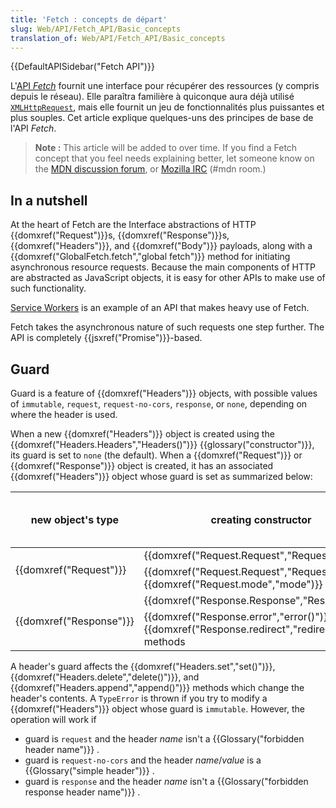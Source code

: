 ```yaml
---
title: 'Fetch : concepts de départ'
slug: Web/API/Fetch_API/Basic_concepts
translation_of: Web/API/Fetch_API/Basic_concepts
---
```

{{DefaultAPISidebar("Fetch API")}}

L'[API <i lang="en">Fetch</i>](/fr/docs/Web/API/Fetch_API) fournit une interface pour récupérer des ressources (y compris depuis le réseau). Elle paraîtra familière à quiconque aura déjà utilisé [`XMLHttpRequest`](/fr/docs/Web/API/XMLHttpRequest), mais elle fournit un jeu de fonctionnalités plus puissantes et plus souples. Cet article explique quelques-uns des principes de base de l'API <i lang="en">Fetch</i>.

> **Note :** This article will be added to over time. If you find a Fetch concept that you feel needs explaining better, let someone know on the [MDN discussion forum](https://discourse.mozilla-community.org/c/mdn), or [Mozilla IRC](https://wiki.mozilla.org/IRC) (#mdn room.)

## In a nutshell

At the heart of Fetch are the Interface abstractions of HTTP {{domxref("Request")}}s, {{domxref("Response")}}s, {{domxref("Headers")}}, and {{domxref("Body")}} payloads, along with a {{domxref("GlobalFetch.fetch","global fetch")}} method for initiating asynchronous resource requests. Because the main components of HTTP are abstracted as JavaScript objects, it is easy for other APIs to make use of such functionality.

[Service Workers](/en-US/docs/Web/API/ServiceWorker_API) is an example of an API that makes heavy use of Fetch.

Fetch takes the asynchronous nature of such requests one step further. The API is completely {{jsxref("Promise")}}-based.

## Guard

Guard is a feature of {{domxref("Headers")}} objects, with possible values of `immutable`, `request`, `request-no-cors`, `response`, or `none`, depending on where the header is used.

When a new {{domxref("Headers")}} object is created using the {{domxref("Headers.Headers","Headers()")}} {{glossary("constructor")}}, its guard is set to `none` (the default). When a {{domxref("Request")}} or {{domxref("Response")}} object is created, it has an associated {{domxref("Headers")}} object whose guard is set as summarized below:

<table class="standard-table">
  <thead>
    <tr>
      <th scope="row">new object's type</th>
      <th scope="col">creating constructor</th>
      <th scope="col">
        guard setting of associated {{domxref("Headers")}} object
      </th>
    </tr>
  </thead>
  <tbody>
    <tr>
      <td rowspan="2">{{domxref("Request")}}</td>
      <td>{{domxref("Request.Request","Request()")}}</td>
      <td><code>request</code></td>
    </tr>
    <tr>
      <td>
        {{domxref("Request.Request","Request()")}} with
        {{domxref("Request.mode","mode")}} of <code>no-cors</code>
      </td>
      <td><code>request-no-cors</code></td>
    </tr>
    <tr>
      <td rowspan="2">{{domxref("Response")}}</td>
      <td>{{domxref("Response.Response","Response()")}}</td>
      <td><code>response</code></td>
    </tr>
    <tr>
      <td>
        {{domxref("Response.error","error()")}} or
        {{domxref("Response.redirect","redirect()")}} methods
      </td>
      <td><code>immutable</code></td>
    </tr>
  </tbody>
</table>

A header's guard affects the {{domxref("Headers.set","set()")}}, {{domxref("Headers.delete","delete()")}}, and {{domxref("Headers.append","append()")}} methods which change the header's contents. A `TypeError` is thrown if you try to modify a {{domxref("Headers")}} object whose guard is `immutable`. However, the operation will work if

- guard is `request` and the header _name_ isn't a {{Glossary("forbidden header name")}} .
- guard is `request-no-cors` and the header _name_/_value_ is a {{Glossary("simple header")}} .
- guard is `response` and the header _name_ isn't a {{Glossary("forbidden response header name")}} .
